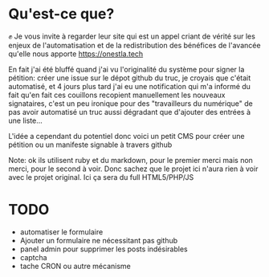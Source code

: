 # Qu'est-ce que?

✊ Je vous invite à regarder leur site qui est un appel criant de vérité sur les enjeux de l'automatisation et de la redistribution des bénéfices de l'avancée qu'elle nous apporte https://onestla.tech

En fait j'ai été bluffé quand j'ai vu l'originalité du système pour signer la pétition: créer une issue sur le dépot github du truc, je croyais que c'était automatisé, et 4 jours plus tard j'ai eu une notification qui m'a informé du fait qu'en fait ces couillons recopient manuellement les nouveaux signataires, c'est un peu ironique pour des "travailleurs du numérique" de pas avoir automatisé un truc aussi dégradant que d'ajouter des entrées à une liste...

L'idée a cependant du potentiel donc voici un petit CMS pour créer une pétition ou un manifeste signable à travers github

Note: ok ils utilisent ruby et du markdown, pour le premier merci mais non merci, pour le second à voir. Donc sachez que le projet ici n'aura rien à voir avec le projet original. Ici ça sera du full HTML5/PHP/JS

# TODO

- automatiser le formulaire
- Ajouter un formulaire ne nécessitant pas github
- panel admin pour supprimer les posts indésirables
- captcha
- tache CRON ou autre mécanisme

